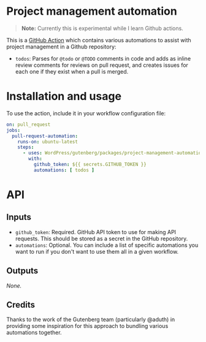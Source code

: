 # Project management automation

> **Note:** Currently this is experimental while I learn Github actions.

This is a [GitHub Action](https://help.github.com/en/categories/automating-your-workflow-with-github-actions) which contains various automations to assist with project management in a Github repository:

- `todos`: Parses for `@todo` or `@TODO` comments in code and adds as inline review comments for reviews on pull request, and creates issues for each one if they exist when a pull is merged.

# Installation and usage

To use the action, include it in your workflow configuration file:

```yaml
on: pull_request
jobs:
  pull-request-automation:
    runs-on: ubuntu-latest
    steps:
      - uses: WordPress/gutenberg/packages/project-management-automation@master
        with:
          github_token: ${{ secrets.GITHUB_TOKEN }}
          automations: [ todos ]

```

# API

## Inputs

- `github_token`: Required. GitHub API token to use for making API requests. This should be stored as a secret in the GitHub repository.
- `automations`: Optional. You can include a list of specific automations you want to run if you don't want to use them all in a given workflow.

## Outputs

_None._

## Credits

Thanks to the work of the Gutenberg team (particularly @aduth) in providing some inspiration for this approach to bundling various automations together.
